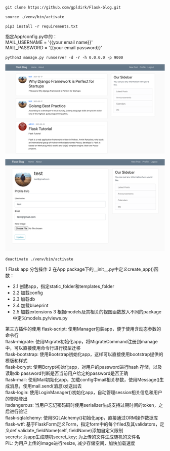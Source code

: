 ```
git clone https://github.com/gpldirk/Flask-blog.git
```

```
source ./venv/bin/activate
```

```
pip3 install -r requirements.txt
```

指定App/config.py中的：\
MAIL_USERNAME = '{{your email name}}' \
MAIL_PASSWORD = '{{your email password}}' 

```
python3 manage.py runserver -d -r -h 0.0.0.0 -p 9000 
```

![avatar](./main.png) 


![avatar](./profile.png)

```
deactivate ./venv/bin/activate
```

1 Flask app 分包操作 
2 在App package下的__init__.py中定义create_app()函数：
- 2.1 创建app，指定static_folder和templates_folder 
- 2.2 加载config 
- 2.3 加载db 
- 2.4 加载blueprint 
- 2.5 加载extensions 
3 根据models及其相关的视图函数放入不同的package中定义models.py/views.py

第三方插件的使用
flask-script: 使用Manager包装app，便于使用含动态参数的命令行 \
flask-migrate: 使用Migrate初始化app，将MigrateCommand注册到manage中，可以直接使用命令行进行模型迁移 \
flask-bootstrap: 使用Bootstrap初始化app，这样可以直接使用bootstrap提供的模版和样式 \
flask-bcrypt: 使用Bcrypt初始化app，对用户的password进行hash 存储，以及读取db password判断是否当前用户给定的password是否正确 \
flask-mail: 使用Mail初始化app，加载config中mail相关参数，使用Message()生成消息，使用mail.send(消息)发送出去 \
flask-login: 使用LoginManager()初始化app，自动管理session相关信息和用户的登陆登出 \
itsdangerous: 当用户忘记密码码时使用serializer生成支持过期时间的token，之后进行验证 \
flask-sqlalchemy: 使用SQLAlchemy()初始化app，直接通过ORM操作数据库 \
flask-wtf: 基于FlaskForm定义Form，指定form中的每个filed及其validators，定义def validate_fieldName(self, fieldName)添加自定义限制 \
secrets: 为app生成随机secret_key; 为上传的文件生成随机的文件名 \
PIL: 为用户上传的image进行resize, 减少存储空间，加快加载速度




    
